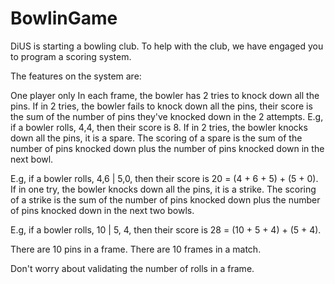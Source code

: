 # BowlinGame
DiUS is starting a bowling club. To help with the club, we have engaged you to program a scoring system.

The features on the system are:

One player only
In each frame, the bowler has 2 tries to knock down all the pins.
If in 2 tries, the bowler fails to knock down all the pins, their score is the sum of the number of pins they've knocked down in the 2 attempts.
E.g, if a bowler rolls, 4,4, then their score is 8.
If in 2 tries, the bowler knocks down all the pins, it is a spare. The scoring of a spare is the sum of the number of pins knocked down plus the number of pins knocked down in the next bowl.

E.g, if a bowler rolls, 4,6 | 5,0, then their score is 20 = (4 + 6 + 5) + (5 + 0).
If in one try, the bowler knocks down all the pins, it is a strike. The scoring of a strike is the sum of the number of pins knocked down plus the number of pins knocked down in the next two bowls.

E.g, if a bowler rolls, 10 | 5, 4, then their score is 28 = (10 + 5 + 4) + (5 + 4).

There are 10 pins in a frame.
There are 10 frames in a match.

Don't worry about validating the number of rolls in a frame.
